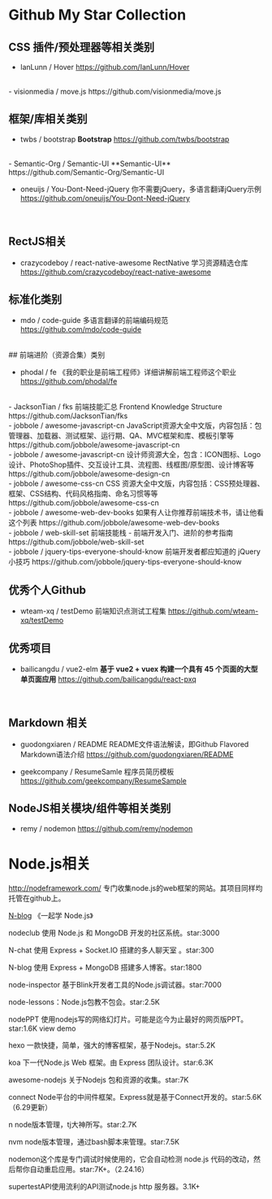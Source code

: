 # Github My Star Collection

## CSS 插件/预处理器等相关类别

- lanLunn / Hover
https://github.com/IanLunn/Hover
<br>
- visionmedia / move.js
https://github.com/visionmedia/move.js

## 框架/库相关类别

- twbs / bootstrap **Bootstrap**
https://github.com/twbs/bootstrap
<br>
- Semantic-Org / Semantic-UI **Semantic-UI**
https://github.com/Semantic-Org/Semantic-UI

- oneuijs / You-Dont-Need-jQuery 你不需要jQuery，多语言翻译jQuery示例
https://github.com/oneuijs/You-Dont-Need-jQuery
<br>

## RectJS相关

- crazycodeboy / react-native-awesome RectNative 学习资源精选仓库
https://github.com/crazycodeboy/react-native-awesome

## 标准化类别

- mdo / code-guide 多语言翻译的前端编码规范 
https://github.com/mdo/code-guide
<br>
## 前端进阶（资源合集）类别

- phodal / fe 《我的职业是前端工程师》详细讲解前端工程师这个职业
https://github.com/phodal/fe
<br>
- JacksonTian / fks 前端技能汇总 Frontend Knowledge Structure
https://github.com/JacksonTian/fks
<br>
- jobbole / awesome-javascript-cn JavaScript资源大全中文版，内容包括：包管理器、加载器、测试框架、运行期、QA、MVC框架和库、模板引擎等
https://github.com/jobbole/awesome-javascript-cn
<br>
- jobbole / awesome-javascript-cn 设计师资源大全，包含：ICON图标、Logo设计、PhotoShop插件、交互设计工具、流程图、线框图/原型图、设计博客等
https://github.com/jobbole/awesome-design-cn
<br>
- jobbole / awesome-css-cn CSS 资源大全中文版，内容包括：CSS预处理器、框架、CSS结构、代码风格指南、命名习惯等等
https://github.com/jobbole/awesome-css-cn
<br>
- jobbole / awesome-web-dev-books 如果有人让你推荐前端技术书，请让他看这个列表
https://github.com/jobbole/awesome-web-dev-books
<br>
- jobbole / web-skill-set 前端技能栈 - 前端开发入门、进阶的参考指南
https://github.com/jobbole/web-skill-set
<br>
- jobbole / jquery-tips-everyone-should-know 前端开发者都应知道的 jQuery 小技巧
https://github.com/jobbole/jquery-tips-everyone-should-know
<br>

## 优秀个人Github

- wteam-xq / testDemo 前端知识点测试工程集
  https://github.com/wteam-xq/testDemo
  <br>

## 优秀项目

- bailicangdu / vue2-elm **基于 vue2 + vuex 构建一个具有 45 个页面的大型单页面应用**
https://github.com/bailicangdu/react-pxq
<br>


## Markdown 相关

- guodongxiaren / README README文件语法解读，即Github Flavored Markdown语法介绍
https://github.com/guodongxiaren/README

- geekcompany / ResumeSamle 程序员简历模板
https://github.com/geekcompany/ResumeSample

## NodeJS相关模块/组件等相关类别

- remy / nodemon
https://github.com/remy/nodemon

# Node.js相关

http://nodeframework.com/ 专门收集node.js的web框架的网站。其项目同样均托管在github上。

[N-blog](https://github.com/nswbmw/N-blog) 《一起学 Node.js》

nodeclub 使用 Node.js 和 MongoDB 开发的社区系统。star:3000

N-chat 使用 Express + Socket.IO 搭建的多人聊天室 。star:300

N-blog 使用 Express + MongoDB 搭建多人博客。star:1800

node-inspector 基于Blink开发者工具的Node.js调试器。star:7000

node-lessons：Node.js包教不包会。star:2.5K

nodePPT 使用nodejs写的网络幻灯片。可能是迄今为止最好的网页版PPT。star:1.6K view demo

hexo 一款快捷，简单，强大的博客框架，基于Nodejs。star:5.2K

koa 下一代Node.js Web 框架。由 Express 团队设计。star:6.3K

awesome-nodejs 关于Nodejs 包和资源的收集。star:7K

connect Node平台的中间件框架。Express就是基于Connect开发的。star:5.6K（6.29更新）

n node版本管理，tj大神所写。star:2.7K

nvm node版本管理，通过bash脚本来管理。star:7.5K

nodemon这个库是专门调试时候使用的，它会自动检测 node.js 代码的改动，然后帮你自动重启应用。star:7K+。（2.24.16）

supertestAPI使用流利的API测试node.js http 服务器。3.1K+
